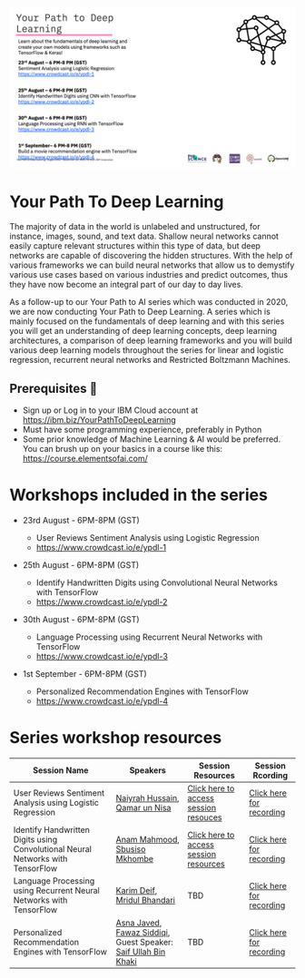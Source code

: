 ![YPDL-Banner](https://github.com/IBMDeveloperMEA/YPDL-SentimentAnalysis-LR/raw/main/images/slide_images/Slide1.png?raw=true)

# Your Path To Deep Learning

The majority of data in the world is unlabeled and unstructured, for instance, images, sound, and text data. Shallow neural networks cannot easily capture relevant structures within this type of data, but deep networks are capable of discovering the hidden structures. With the help of various frameworks we can build neural networks that allow us to demystify various use cases based on various industries and predict outcomes, thus they have now become an integral part of our day to day lives. 

As a follow-up to our Your Path to AI series which was conducted in 2020, we are now conducting Your Path to Deep Learning. A series which is mainly focused on the fundamentals of deep learning and with this series you will get an understanding of deep learning concepts, deep learning architectures, a comparison of deep learning frameworks and you will build various deep learning models throughout the series for linear and logistic regression, recurrent neural networks and Restricted Boltzmann Machines.

## Prerequisites 🎈
- Sign up or Log in to your IBM Cloud account at https://ibm.biz/YourPathToDeepLearning
- Must have some programming experience, preferably in Python
- Some prior knowledge of Machine Learning &amp; AI would be preferred. You can brush up on your basics in a course like this: https://course.elementsofai.com/

# Workshops included in the series

- 23rd August - 6PM-8PM (GST)
    -  User Reviews Sentiment Analysis using Logistic Regression
    - https://www.crowdcast.io/e/ypdl-1

- 25th August - 6PM-8PM (GST) 
    -  Identify Handwritten Digits using Convolutional Neural Networks with TensorFlow
    - https://www.crowdcast.io/e/ypdl-2

- 30th August - 6PM-8PM (GST) 
    -  Language Processing using Recurrent Neural Networks with TensorFlow
    - https://www.crowdcast.io/e/ypdl-3

- 1st September - 6PM-8PM (GST)
    -  Personalized Recommendation Engines with TensorFlow
    - https://www.crowdcast.io/e/ypdl-4

# Series workshop resources 

|Session Name|Speakers|Session Resources|Session Rcording|
|----|----|----|----|
|User Reviews Sentiment Analysis using Logistic Regression|[Naiyrah Hussain](https://developer.ibm.com/profiles/naiyarah.hussain1/), [Qamar un Nisa](https://developer.ibm.com/profiles/qamar.n/)|[Click here to access session resouces](https://github.com/IBMDeveloperMEA/YPDL-SentimentAnalysis-LR)|[Click here for recording](https://www.crowdcast.io/e/ypdl-1)|
|Identify Handwritten Digits using Convolutional Neural Networks with TensorFlow|[Anam Mahmood](https://developer.ibm.com/profiles/anam.mahmood/), [Sbusiso Mkhombe](https://developer.ibm.com/profiles/sbusiso.mkhombe/)|[Click here to access session resources](https://github.com/IBMDeveloperMEA/YPDL-Identify-Handwritten-Digits-using-CNN-with-TensorFlow)|[Click here for recording](https://www.crowdcast.io/e/ypdl-2)|
|Language Processing using Recurrent Neural Networks with TensorFlow|[Karim Deif](https://developer.ibm.com/profiles/karim.deif1/), [Mridul Bhandari](https://developer.ibm.com/profiles/mridul.bhandari/)|TBD|[Click here for recording](https://www.crowdcast.io/e/ypdl-3)|
|Personalized Recommendation Engines with TensorFlow|[Asna Javed](https://developer.ibm.com/profiles/asna.javed1/), [Fawaz Siddiqi](https://developer.ibm.com/profiles/mohammad.fawaz.siddiqi/), Guest Speaker: [Saif Ullah Bin Khaki](https://www.linkedin.com/in/saif-ullah-bin-khaki-57ba45170/)|TBD|[Click here for recording](https://www.crowdcast.io/e/ypdl-4)|
